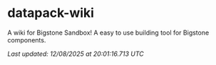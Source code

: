 # datapack-wiki
A wiki for Bigstone Sandbox! A easy to use building tool for Bigstone components.

_Last updated: 12/08/2025 at 20:01:16.713 UTC_

